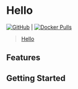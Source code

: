 # Hello

[![GitHub](https://img.shields.io/badge/homepage-github-blue?logo=github&style=flat-square)](https://github.com/gutenye/hello) | [![Docker Pulls](https://img.shields.io/docker/pulls/gutenye/hello?style=flat-square)](https://hub.docker.com/r/gutenye/hello)

> [Hello](https://github.com/user/hello)

## Features

## Getting Started
